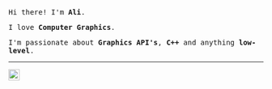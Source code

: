 <p><samp>Hi there! I'm <b>Ali</b>.</samp></p>
<p><samp>I love <b>Computer Graphics</b>.</samp></p>
<p><samp>I'm passionate about <b>Graphics API's</b>, <b>C++</b> and anything <b>low-level</b>.</samp></p>
<hr>
<p>
  <a href="[https://br.linkedin.com/in/felipevpeters](https://twitter.com/AliFaye43380823)">
    <img align="left" alt="Ali's LinkdeIn" width="22px" src="https://cdn.jsdelivr.net/npm/simple-icons@3.5.0/icons/twitter.svg" />
  </a>
</p>
